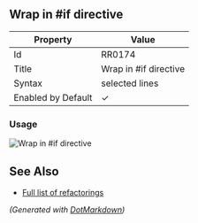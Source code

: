## Wrap in \#if directive

| Property           | Value                  |
| ------------------ | ---------------------- |
| Id                 | RR0174                 |
| Title              | Wrap in \#if directive |
| Syntax             | selected lines         |
| Enabled by Default | &#x2713;               |

### Usage

![Wrap in #if directive](../../images/refactorings/WrapInIfDirective.png)

## See Also

* [Full list of refactorings](Refactorings.md)


*\(Generated with [DotMarkdown](http://github.com/JosefPihrt/DotMarkdown)\)*